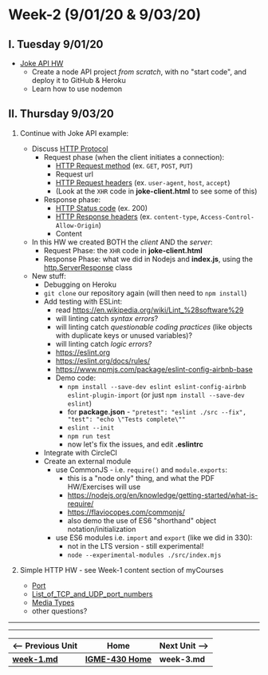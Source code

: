 # Week-2 (9/01/20 & 9/03/20)

## I. Tuesday 9/01/20

- [Joke API HW](https://github.com/tonethar/IGME-430-Shared/blob/master/notes/HW-node-simple-web-api.md)
  - Create a node API project *from scratch*, with no "start code", and deploy it to GitHub & Heroku
  - Learn how to use nodemon


## II. Thursday 9/03/20
1. Continue with Joke API example:
    - Discuss [HTTP Protocol](https://developer.mozilla.org/en-US/docs/Web/HTTP/Overview)
      - Request phase (when the client initiates a connection):
        - [HTTP Request method](https://developer.mozilla.org/en-US/docs/Web/HTTP/Methods) (ex. `GET`, `POST`, `PUT`)
        - Request url
        - [HTTP Request headers](https://developer.mozilla.org/en-US/docs/Glossary/Request_header) (ex. `user-agent`, `host`, `accept`)
        - (Look at the `XHR` code in **joke-client.html** to see some of this)
      - Response phase:
        - [HTTP Status code](https://developer.mozilla.org/en-US/docs/Web/HTTP/Status) (ex. 200)
        - [HTTP Response headers](https://developer.mozilla.org/en-US/docs/Glossary/Response_header) (ex. `content-type`, `Access-Control-Allow-Origin`)
        - Content
    - In this HW we created BOTH the *client* AND the *server*:
      - Request Phase: the `XHR` code in **joke-client.html**
      - Response Phase: what we did in Nodejs and **index.js**, using the [http.ServerResponse](https://nodejs.org/api/http.html#http_class_http_serverresponse) class
    - New stuff:
      - Debugging on Heroku 
      - `git clone` our repository again (will then need to `npm install`)
      - Add testing with ESLint:
        - read https://en.wikipedia.org/wiki/Lint_%28software%29
         - will linting catch *syntax errors*?
         - will linting catch *questionable coding practices* (like objects with duplicate keys or unused variables)?
         - will linting catch *logic errors*?
        - https://eslint.org
        - https://eslint.org/docs/rules/
        - https://www.npmjs.com/package/eslint-config-airbnb-base
        - Demo code:
          - `npm install --save-dev eslint eslint-config-airbnb eslint-plugin-import` (or just `npm install --save-dev eslint`)
          - for **package.json** - `"pretest": "eslint ./src --fix", "test": "echo \"Tests complete\""`
          - `eslint --init`
          - `npm run test`
          - now let's fix the issues, and edit **.eslintrc**
      - Integrate with CircleCI
      - Create an external module
        - use CommonJS - i.e. `require()` and `module.exports`:
          - this is a "node only" thing, and what the PDF HW/Exercises will use
          - https://nodejs.org/en/knowledge/getting-started/what-is-require/
          - https://flaviocopes.com/commonjs/
          - also demo the use of ES6 "shorthand" object notation/initialization
        - use ES6 modules i.e. `import` and `export` (like we did in 330):
          - not in the LTS version - still experimental!
          - `node --experimental-modules ./src/index.mjs`
  
  
2. Simple HTTP HW - see Week-1 content section of myCourses
    - [Port](https://en.wikipedia.org/wiki/Port_(computer_networking))
    - [List_of_TCP_and_UDP_port_numbers](https://en.wikipedia.org/wiki/List_of_TCP_and_UDP_port_numbers)
    - [Media Types](https://www.iana.org/assignments/media-types/media-types.xhtml)
    - other questions?

<hr><hr>

| <-- Previous Unit | Home | Next Unit -->
| --- | --- | --- 
| [**week-1.md**](week-1.md)     |  [**IGME-430 Home**](../README.md) | **week-3.md**

